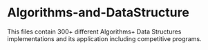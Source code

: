 # Algorithms-and-DataStructure
This files  contain 300+ different Algorithms+ Data Structures implementations and its application including competitive programs.  
